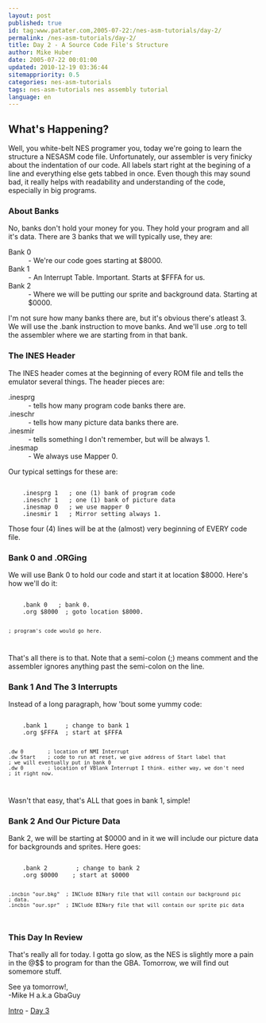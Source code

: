 ```yaml
---
layout: post
published: true
id: tag:www.patater.com,2005-07-22:/nes-asm-tutorials/day-2/
permalink: /nes-asm-tutorials/day-2/
title: Day 2 - A Source Code File's Structure
author: Mike Huber
date: 2005-07-22 00:01:00
updated: 2010-12-19 03:36:44
sitemappriority: 0.5
categories: nes-asm-tutorials
tags: nes-asm-tutorials nes assembly tutorial
language: en
---
```

<h2>What's Happening?</h2>
<p>Well, you white-belt NES programer you, today we're going to learn the
structure a NESASM code file. Unfortunately, our assembler is very finicky
about the indentation of our code. All labels start right at the begining of a
line and everything else gets tabbed in once. Even though this may sound bad,
it really helps with readability and understanding of the code, especially in
big programs.</p>

<h3>About Banks</h3>
<p>No, banks don't hold your money for you. They hold your program and all it's
data. There are 3 banks that we will typically use, they are:</p>
<dl>
    <dt>Bank 0</dt><dd>- We're our code goes starting at $8000.</dd>
    <dt>Bank 1</dt><dd>- An Interrupt Table. Important. Starts at $FFFA for us.</dd>
    <dt>Bank 2</dt><dd>- Where we will be putting our sprite and background data. Starting at $0000.</dd>
</dl>


<p>I'm not sure how many banks there are, but it's obvious there's atleast 3.
We will use the .bank instruction to move banks. And we'll use .org to tell the
assembler where we are starting from in that bank.</p>

<h3>The INES Header</h3>

<p>The INES header comes at the beginning of every ROM file and tells the
emulator several things. The header pieces are:</p>
<dl>
    <dt>.inesprg</dt><dd>- tells how many program code banks there are.</dd>
    <dt>.ineschr</dt><dd>- tells how many picture data banks there are.</dd>
    <dt>.inesmir</dt><dd>- tells something I don't remember, but will be always 1.</dd>
    <dt>.inesmap</dt><dd>- We always use Mapper 0.</dd>
</dl>


<p>Our typical settings for these are:</p>
<code class="block">
    .inesprg 1   ; one (1) bank of program code
    .ineschr 1   ; one (1) bank of picture data
    .inesmap 0   ; we use mapper 0
    .inesmir 1   ; Mirror setting always 1.
</code>


<p>Those four (4) lines will be at the (almost) very beginning of EVERY code
file.</p>

<h3>Bank 0 and .ORGing</h3>

<p>We will use Bank 0 to hold our code and start it at location $8000.  Here's
how we'll do it:</p>
<code class="block">
    .bank 0   ; bank 0.
    .org $8000  ; goto location $8000.

    ; program's code would go here.
</code>

<p>That's all there is to that. Note that a semi-colon (;) means comment and
the assembler ignores anything past the semi-colon on the line.</p>

<h3>Bank 1 And The 3 Interrupts</h3>

<p>Instead of a long paragraph, how 'bout some yummy code:</p>
<code class="block">
    .bank 1     ; change to bank 1
    .org $FFFA  ; start at $FFFA

    .dw 0        ; location of NMI Interrupt
    .dw Start    ; code to run at reset, we give address of Start label that
    ; we will eventually put in bank 0
    .dw 0        ; location of VBlank Interrupt I think. either way, we don't need
    ; it right now.
</code>


<p>Wasn't that easy, that's ALL that goes in bank 1, simple!</p>

<h3>Bank 2 And Our Picture Data</h3>

<p>Bank 2, we will be starting at $0000 and in it we will include our picture data
for backgrounds and sprites. Here goes:</p>
<code class="block">
    .bank 2        ; change to bank 2
    .org $0000    ; start at $0000

    .incbin "our.bkg"  ; INClude BINary file that will contain our background pic
    ; data.
    .incbin "our.spr"  ; INClude BINary file that will contain our sprite pic data
</code>


<h3>This Day In Review</h3>

<p>That's really all for today. I gotta go slow, as the NES is slightly more a
pain in the @$$ to program for than the GBA. Tomorrow, we will find out
somemore stuff.</p>

<p>
    See ya tomorrow!,<br/>
        -Mike H a.k.a GbaGuy
</p>

<div class="series-navigation">
<a href="/nes-asm-tutorials">Intro</a> - <a href="/nes-asm-tutorials/day-3/">Day 3</a>
</div>
